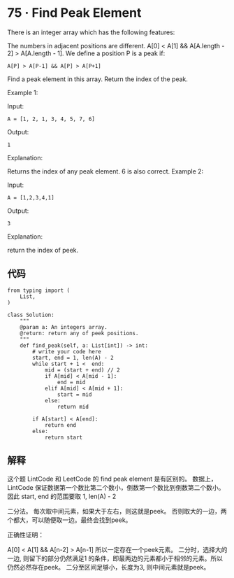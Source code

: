 # 75 · Find Peak Element

There is an integer array which has the following features:

The numbers in adjacent positions are different.
A[0] < A[1] && A[A.length - 2] > A[A.length - 1].
We define a position P is a peak if:

	A[P] > A[P-1] && A[P] > A[P+1]
Find a peak element in this array. Return the index of the peak.


Example 1:

Input:

	A = [1, 2, 1, 3, 4, 5, 7, 6]
Output:

	1
Explanation:

Returns the index of any peak element. 6 is also correct.
Example 2:

Input:

	A = [1,2,3,4,1]
Output:

	3
Explanation:

return the index of peek.

## 代码

	from typing import (
	    List,
	)
	
	class Solution:
	    """
	    @param a: An integers array.
	    @return: return any of peek positions.
	    """
	    def find_peak(self, a: List[int]) -> int:
	        # write your code here
	        start, end = 1, len(A) - 2
	        while start + 1 <  end:
	            mid = (start + end) // 2
	            if A[mid] < A[mid - 1]:
	                end = mid
	            elif A[mid] < A[mid + 1]:
	                start = mid
	            else:
	                return mid
	
	        if A[start] < A[end]:
	            return end
	        else:
	            return start

## 	解释

这个题 LintCode 和 LeetCode 的 find peak element 是有区别的。
数据上，LintCode 保证数据第一个数比第二个数小，倒数第一个数比到倒数第二个数小。
因此 start, end 的范围要取 1, len(A) - 2

二分法。
每次取中间元素，如果大于左右，则这就是peek。
否则取大的一边，两个都大，可以随便取一边。最终会找到peek。

正确性证明：

A[0] < A[1] && A[n-2] > A[n-1] 所以一定存在一个peek元素。
二分时，选择大的一边, 则留下的部分仍然满足1 的条件，即最两边的元素都小于相邻的元素。所以仍然必然存在peek。
二分至区间足够小，长度为3, 则中间元素就是peek。